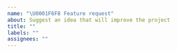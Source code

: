 ```yaml
---
name: "\U0001F6F8 Feature request"
about: Suggest an idea that will improve the project
title: ""
labels: ""
assignees: ""
---
```


<!--
  Thanks for filing an issue! Before hitting the button, please answer these questions.

  Describe *in detail* the feature/behavior/change you'd like to see.

  Be ready for followup questions, and please respond in a timely
  manner. If we think a feature already exists, we might close your issue.
  If we're wrong, PLEASE feel free to reopen it and explain why.
-->
